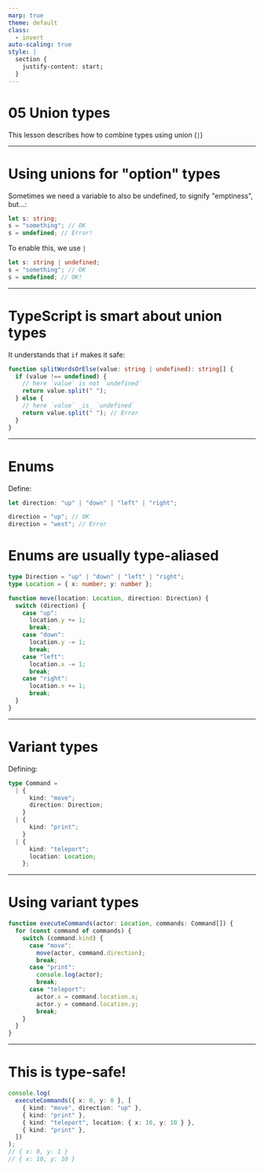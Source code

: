 ```yaml
---
marp: true
theme: default
class:
  - invert
auto-scaling: true
style: |
  section {
    justify-content: start;
  }
---
```


# 05 Union types

This lesson describes how to combine types using union (`|`)

---

# Using unions for "option" types

Sometimes we need a variable to also be undefined, to signify "emptiness", but...:

```ts
let s: string;
s = "something"; // OK
s = undefined; // Error!
```

To enable this, we use `|`

```ts
let s: string | undefined;
s = "something"; // OK
s = undefined; // OK!
```

---

# TypeScript is smart about union types

It understands that `if` makes it safe:

```ts
function splitWordsOrElse(value: string | undefined): string[] {
  if (value !== undefined) {
    // here `value` is not `undefined`
    return value.split(" ");
  } else {
    // here `value` _is_ `undefined`
    return value.split(" "); // Error
  }
}
```

---

# Enums

Define:

```ts
let direction: "up" | "down" | "left" | "right";

direction = "up"; // OK
direction = "west"; // Error
```

# Enums are usually type-aliased

```ts
type Direction = "up" | "down" | "left" | "right";
type Location = { x: number; y: number };

function move(location: Location, direction: Direction) {
  switch (direction) {
    case "up":
      location.y += 1;
      break;
    case "down":
      location.y -= 1;
      break;
    case "left":
      location.x -= 1;
      break;
    case "right":
      location.x += 1;
      break;
  }
}
```

---

# Variant types

Defining:

```ts
type Command =
  | {
      kind: "move";
      direction: Direction;
    }
  | {
      kind: "print";
    }
  | {
      kind: "teleport";
      location: Location;
    };
```

---

# Using variant types

```ts
function executeCommands(actor: Location, commands: Command[]) {
  for (const command of commands) {
    switch (command.kind) {
      case "move":
        move(actor, command.direction);
        break;
      case "print":
        console.log(actor);
        break;
      case "teleport":
        actor.x = command.location.x;
        actor.y = command.location.y;
        break;
    }
  }
}
```

---

# This is type-safe!

```ts
console.log(
  executeCommands({ x: 0, y: 0 }, [
    { kind: "move", direction: "up" },
    { kind: "print" },
    { kind: "teleport", location: { x: 10, y: 10 } },
    { kind: "print" },
  ])
);
// { x: 0, y: 1 }
// { x: 10, y: 10 }
```
